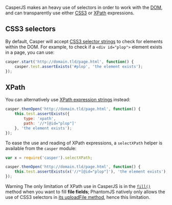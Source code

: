 CasperJS makes an heavy use of selectors in order to work with the
[DOM](http://www.w3.org/TR/dom/), and can transparently use either
[CSS3](http://www.w3.org/TR/selectors/) or [XPath](http://www.w3.org/TR/xpath/)
expressions.

## CSS3 selectors

By default, Casper will accept [CSS3 selector strings](http://www.w3.org/TR/selectors/#selectors)
to check for elements within the DOM. For example, to check if a `<div id="plop">`
element exists in a page, you can use:

```javascript
casper.start('http://domain.tld/page.html', function() {
    casper.test.assertExists('#plop', 'the element exists');
});
```

## XPath

You can alternatively use [XPath expression strings]() instead:

```javascript
casper.thenOpen('http://domain.tld/page.html', function() {
    this.test.assertExists({
        type: 'xpath',
        path: '//*[@id="plop"]'
    }, 'the element exists');
});
```

To ease the use and reading of XPath expressions, a `selectXPath` helper is
available from the `casper` module:

```javascript
var x = require('casper').selectXPath;

casper.thenOpen('http://domain.tld/page.html', function() {
    this.test.assertExists(x('//*[@id="plop"]'), 'the element exists');
});
```

<span class="label label-warning">Warning</span> The only limitation of XPath use
in CasperJS is in the [`fill()`](api.html#fill) method when you want to fill
**file fields**; PhantomJS natively only allows the use of CSS3 selectors in
<a href="http://code.google.com/p/phantomjs/wiki/Interface#uploadFile(selector,_fileName)">its
uploadFile method</a>, hence this limitation.
